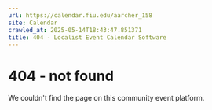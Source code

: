 ```yaml
---
url: https://calendar.fiu.edu/aarcher_158
site: Calendar
crawled_at: 2025-05-14T18:43:47.851371
title: 404 - Localist Event Calendar Software
---
```


# 404 - not found
We couldn't find the page on this community event platform.
